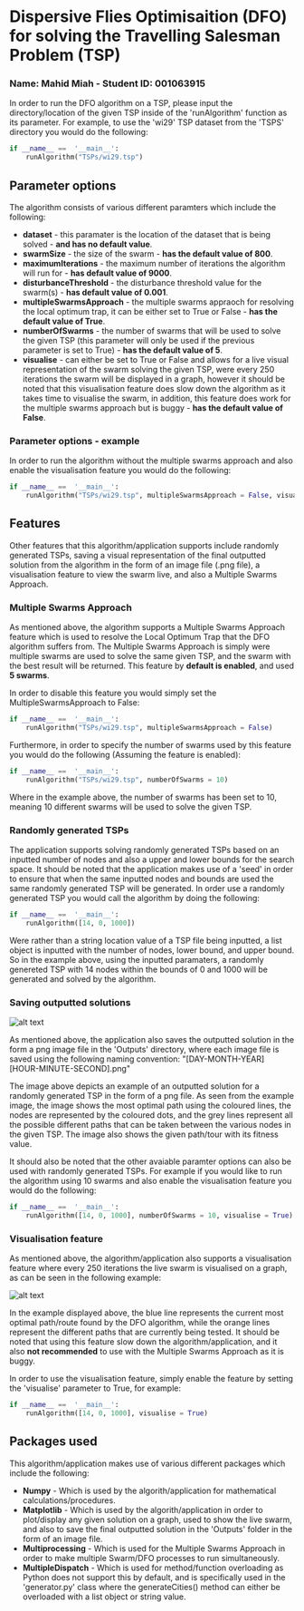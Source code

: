 # Dispersive Flies Optimisaition (DFO) for solving the Travelling Salesman Problem (TSP)
### Name: Mahid Miah - Student ID: 001063915

In order to run the DFO algorithm on a TSP, please input the directory/location of the given TSP inside of the 'runAlgorithm' 
function as its parameter. For example, to use the 'wi29' TSP dataset from the 'TSPS' directory you would do the following:

```python
if __name__ ==  '__main__':
    runAlgorithm("TSPs/wi29.tsp")
```

## Parameter options
The algorithm consists of various different paramters which include the following:

* **dataset** - this paramater is the location of the dataset that is being solved - **and has no default value**.
* **swarmSize** - the size of the swarm - **has the default value of 800**.
* **maximumIterations** - the maximum number of iterations the algorithm will run for - **has default value of 9000**.
* **disturbanceThreshold** - the disturbance threshold value for the swarm(s) - **has default value of 0.001**.
* **multipleSwarmsApproach** - the multiple swarms appraoch for resolving the local optimum trap, it can be either set 
  to True or False - **has the default value of True**.
* **numberOfSwarms** - the number of swarms that will be used to solve the given TSP (this parameter will only be used 
  if the previous parameter is set to True) - **has the default value of 5**.
* **visualise** - can either be set to True or False and allows for a live visual representation of the swarm solving 
  the given TSP, were every 250 iterations the swarm will be displayed in a graph, however it should be noted that this 
  visualisation feature does slow down the algorithm as it takes time to visualise the swarm, in addition, this feature 
  does work for the multiple swarms approach but is buggy - **has the default value of False**.
  
### Parameter options - example
In order to run the algorithm without the multiple swarms approach and also enable the visualisation feature you would do 
the following:

```python
if __name__ ==  '__main__':
    runAlgorithm("TSPs/wi29.tsp", multipleSwarmsApproach = False, visualise = True)
```

## Features

Other features that this algorithm/application supports include randomly generated TSPs, saving a visual 
representation of the final outputted solution from the algorithm in the form of an image file (.png file), a visualisation
feature to view the swarm live, and also a Multiple Swarms Approach.

### Multiple Swarms Approach
As mentioned above, the algorithm supports a Multiple Swarms Approach feature which is used to resolve the Local Optimum
Trap that the DFO algorithm suffers from. The Multiple Swarms Approach is simply were multiple swarms are used to solve 
the same given TSP, and the swarm with the best result will be returned. This feature by **default is enabled**, and used **5 swarms**.

In order to disable this feature you would simply set the MultipleSwarmsApproach to False:
```python
if __name__ ==  '__main__':
    runAlgorithm("TSPs/wi29.tsp", multipleSwarmsApproach = False)
```

Furthermore, in order to specify the number of swarms used by this feature you would do the following (Assuming the feature
is enabled):

```python
if __name__ ==  '__main__':
    runAlgorithm("TSPs/wi29.tsp", numberOfSwarms = 10)
```
Where in the example above, the number of swarms has been set to 10, meaning 10 different swarms will be used to solve the 
given TSP.

### Randomly generated TSPs
The application supports solving randomly generated TSPs based on an inputted number of nodes and also a upper and lower 
bounds for the search space. It should be noted that the application makes use of a 'seed' in order to ensure that when 
the same inputted nodes and bounds are used the same randomly generated TSP will be generated. In order use a randomly 
generated TSP you would call the algorithm by doing the following:

```python
if __name__ ==  '__main__':
    runAlgorithm([14, 0, 1000])
```

Were rather than a string location value of a TSP file being inputted, a list object is inputted with the number of nodes, 
lower bound, and upper bound. So in the example above, using the inputted paramaters, a randomly genereted TSP with 14 
nodes within the bounds of 0 and 1000 will be generated and solved by the algorithm.

### Saving outputted solutions

![alt text](https://i.imgur.com/dCdHFQf.png)

As mentioned above, the application also saves the outputted solution in the form a png image file in the 'Outputs' directory,
where each image file is saved using the following naming convention: "[DAY-MONTH-YEAR] [HOUR-MINUTE-SECOND].png"

The image above depicts an example of an outputted solution for a randomly generated TSP in the form of a png file.
As seen from the example image, the image shows the most optimal path using the coloured lines, the nodes are represented
by the coloured dots, and the grey lines represent all the possible different paths that can be taken between the various
nodes in the given TSP. The image also shows the given path/tour with its fitness value.

It should also be noted that the other avaiable paramter options can also be used with randomly generated TSPs. For example
if you would like to run the algorithm using 10 swarms and also enable the visualisation feature you would do the following:

```python
if __name__ ==  '__main__':
    runAlgorithm([14, 0, 1000], numberOfSwarms = 10, visualise = True)
```

### Visualisation feature

As mentioned above, the algorithm/application also supports a visualisation feature where every 250 iterations the live swarm is 
visualised on a graph, as can be seen in the following example:

![alt text](https://i.imgur.com/rEbRwnb.gif)

In the example displayed above, the blue line represents the current most optimal path/route found by the DFO algorithm,
while the orange lines represent the different paths that are currently being tested. It should be noted that using this feature
slow down the algorithm/application, and it also **not recommended** to use with the Multiple Swarms Approach as it is buggy.

In order to use the visualisation feature, simply enable the feature by setting the 'visualise' parameter to True, for example:

```python
if __name__ ==  '__main__':
    runAlgorithm([14, 0, 1000], visualise = True)
```

## Packages used

This algorithm/application makes use of various different packages which include the following:

* **Numpy** - Which is used by the algorith/application for mathematical calculations/procedures.
* **Matplotlib** - Which is used by the algorith/application in order to plot/display any given solution on a graph, 
  used to show the live swarm, and also to save the final outputted solution in the 'Outputs' folder in the form of an image file.
* **Multiprocessing** - Which is used for the Multiple Swarms Approach in order to make multiple Swarm/DFO processes to run
  simultaneously.
* **MultipleDispatch** - Which is used for method/function overloading as Python does not support this by default, and is specifically
  used in the 'generator.py' class where the generateCities() method can either be overloaded with a list object or string value.
